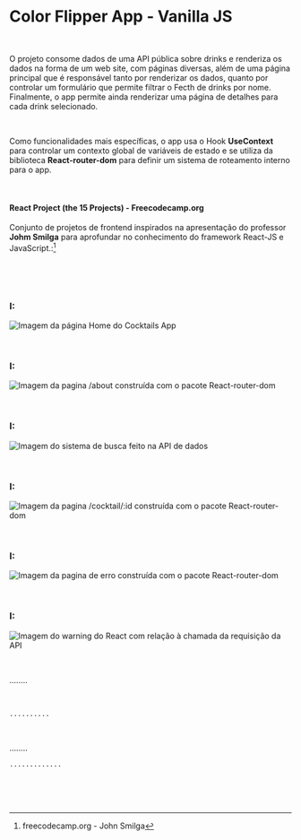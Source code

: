 # Color Flipper App - Vanilla JS  

<br />

O projeto consome dados de uma API pública sobre drinks e renderiza os dados na forma de um web site, com páginas diversas, além de uma página principal que é responsável tanto por renderizar os dados, quanto por controlar um formulário que permite filtrar o Fecth de drinks por nome. Finalmente, o app permite ainda renderizar uma página de detalhes para cada drink selecionado.

<br />

Como funcionalidades mais específicas, o app usa o Hook **UseContext** para controlar um contexto global de variáveis de estado e se utiliza da biblioteca **React-router-dom** para definir um sistema de roteamento interno para o app. 

<br />

#### React Project (the 15 Projects) - Freecodecamp.org

Conjunto de projetos de frontend inspirados na apresentação do professor **Johm Smilga** para aprofundar no conhecimento do framework React-JS e JavaScript.:[^1]

<br />

[]()

<br />

### I:

![Imagem da página Home do Cocktails App](/public/images/)

<br />

### I:

![Imagem da pagina /about construída com o pacote React-router-dom](/public/images/)

<br />

### I:

![Imagem do sistema de busca feito na API de dados](/public/images/)

<br />

### I:

![Imagem da pagina /cocktail/:id construída com o pacote React-router-dom](/public/images/)


<br />

### I:

![Imagem da pagina de erro construída com o pacote React-router-dom](/public/images/)


<br />

### I:

![Imagem do **warning** do React com relação à chamada da requisição da API](/public/images/)

<br />

........

<br />

```
..........
```

<br />

........

```
.............
```

<br />

<br />
<br />

[^1]:freecodecamp.org - John Smilga 


